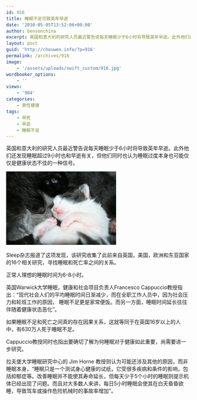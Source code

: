 ```yaml
---
id: 916
title: 睡眠不足可致英年早逝
date: '2010-05-05T13:52:06+00:00'
author: bensonchina
excerpt: 英国和意大利的研究人员最近警告说每天睡眠少于6小时将导致英年早逝。此外他们还发现睡眠超过9小时也和早逝有关，但他们同时也认为睡眠过度本身也可能仅仅是健康状态不佳的一种信号。Sleep杂志报道了这项发现，该研究收集了此前来自英国，美国，欧洲和东亚国家的16个相关研究，寻找睡眠和死亡率之间的关系。
layout: post
guid: 'http://chouwen.info/?p=916'
permalink: /archives/916
image:
    - '/assets/uploads/swift_custom/916.jpg'
wordbooker_options:
    - ''
views:
    - '904'
categories:
    - 男性健康
tags:
    - 早死
    - 早逝
    - 睡眠不足
---
```


英国和意大利的研究人员最近警告说每天睡眠少于6小时将导致英年早逝。此外他们还发现睡眠超过9小时也和早逝有关，但他们同时也认为睡眠过度本身也可能仅仅是健康状态不佳的一种信号。

![](/assets/uploads/2010/05/4568967536_f33e910c02-300x200.jpg)

Sleep杂志报道了这项发现，该研究收集了此前来自英国，美国，欧洲和东亚国家的16个相关研究，寻找睡眠和死亡率之间的关系。

正常人理想的睡眠时间为6-8小时。

英国Warwick大学睡眠，健康和社会项目负责人Francesco Cappuccio教授指出：“现代社会人们的平均睡眠时间日渐减少，而在全职工作人员中，因为社会压力和轮班工作的原因， 睡眠不足更是家常便饭。而另一方面，睡眠时间延长往往伴随着健康状态恶化”。

如果睡眠不足和死亡之间真的存在因果关系，这就等同于在英国16岁以上的人中，有630万人死于睡眠不足。

Cappuccio教授同时也指出要确切了解为何睡眠对于健康如此重要，尚需要进一步研究。

拉夫堡大学睡眠研究中心的 Jim Horne 教授则认为可能还涉及其他的原因，而非睡眠本身，“睡眠只是一个测试身心健康的试纸，它受很多疾病和条件的影响，包括抑郁症等。改善睡眠并不能使其寿命延长，但每天少于5个小时的睡眠则提示机体已经出现了问题。而且对大多数人来讲，每日5小时睡眠会使其在白天昏昏欲睡，导致驾车或操作危险机械时的事故率增加”。